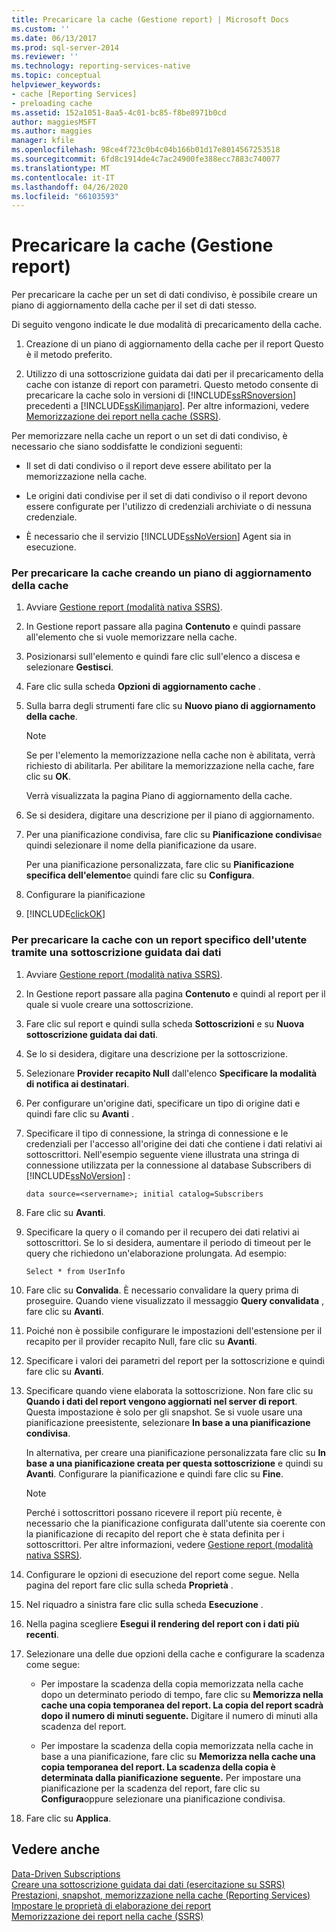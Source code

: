 ```yaml
---
title: Precaricare la cache (Gestione report) | Microsoft Docs
ms.custom: ''
ms.date: 06/13/2017
ms.prod: sql-server-2014
ms.reviewer: ''
ms.technology: reporting-services-native
ms.topic: conceptual
helpviewer_keywords:
- cache [Reporting Services]
- preloading cache
ms.assetid: 152a1051-8aa5-4c01-bc85-f8be8971b0cd
author: maggiesMSFT
ms.author: maggies
manager: kfile
ms.openlocfilehash: 98ce4f723c0b4c04b166b01d17e8014567253518
ms.sourcegitcommit: 6fd8c1914de4c7ac24900fe388ecc7883c740077
ms.translationtype: MT
ms.contentlocale: it-IT
ms.lasthandoff: 04/26/2020
ms.locfileid: "66103593"
---
```

# <a name="preload-the-cache-report-manager"></a>Precaricare la cache (Gestione report)
  Per precaricare la cache per un set di dati condiviso, è possibile creare un piano di aggiornamento della cache per il set di dati stesso.  
  
 Di seguito vengono indicate le due modalità di precaricamento della cache.  
  
1.  Creazione di un piano di aggiornamento della cache per il report Questo è il metodo preferito.  
  
2.  Utilizzo di una sottoscrizione guidata dai dati per il precaricamento della cache con istanze di report con parametri. Questo metodo consente di precaricare la cache solo in versioni di [!INCLUDE[ssRSnoversion](../../includes/ssrsnoversion-md.md)] precedenti a [!INCLUDE[ssKilimanjaro](../../includes/sskilimanjaro-md.md)]. Per altre informazioni, vedere [Memorizzazione dei report nella cache &#40;SSRS&#41;](caching-reports-ssrs.md).  
  
 Per memorizzare nella cache un report o un set di dati condiviso, è necessario che siano soddisfatte le condizioni seguenti:  
  
-   Il set di dati condiviso o il report deve essere abilitato per la memorizzazione nella cache.  
  
-   Le origini dati condivise per il set di dati condiviso o il report devono essere configurate per l'utilizzo di credenziali archiviate o di nessuna credenziale.  
  
-   È necessario che il servizio [!INCLUDE[ssNoVersion](../../includes/ssnoversion-md.md)] Agent sia in esecuzione.  
  
### <a name="to-preload-the-cache-by-creating-a-cache-refresh-plan"></a>Per precaricare la cache creando un piano di aggiornamento della cache  
  
1.  Avviare [Gestione report &#40;modalità nativa SSRS&#41;](../report-manager-ssrs-native-mode.md).  
  
2.  In Gestione report passare alla pagina **Contenuto** e quindi passare all'elemento che si vuole memorizzare nella cache.  
  
3.  Posizionarsi sull'elemento e quindi fare clic sull'elenco a discesa e selezionare **Gestisci**.  
  
4.  Fare clic sulla scheda **Opzioni di aggiornamento cache** .  
  
5.  Sulla barra degli strumenti fare clic su **Nuovo piano di aggiornamento della cache**.  
  
    > [!NOTE]  
    >  Se per l'elemento la memorizzazione nella cache non è abilitata, verrà richiesto di abilitarla. Per abilitare la memorizzazione nella cache, fare clic su **OK**.  
  
     Verrà visualizzata la pagina Piano di aggiornamento della cache.  
  
6.  Se si desidera, digitare una descrizione per il piano di aggiornamento.  
  
7.  Per una pianificazione condivisa, fare clic su **Pianificazione condivisa**e quindi selezionare il nome della pianificazione da usare.  
  
     Per una pianificazione personalizzata, fare clic su **Pianificazione specifica dell'elemento**e quindi fare clic su **Configura**.  
  
8.  Configurare la pianificazione  
  
9. [!INCLUDE[clickOK](../../includes/clickok-md.md)]  
  
### <a name="to-preload-the-cache-with-a-user-specific-report-by-using-a-data-driven-subscription"></a>Per precaricare la cache con un report specifico dell'utente tramite una sottoscrizione guidata dai dati  
  
1.  Avviare [Gestione report &#40;modalità nativa SSRS&#41;](../report-manager-ssrs-native-mode.md).  
  
2.  In Gestione report passare alla pagina **Contenuto** e quindi al report per il quale si vuole creare una sottoscrizione.  
  
3.  Fare clic sul report e quindi sulla scheda **Sottoscrizioni** e su **Nuova sottoscrizione guidata dai dati**.  
  
4.  Se lo si desidera, digitare una descrizione per la sottoscrizione.  
  
5.  Selezionare **Provider recapito Null** dall'elenco **Specificare la modalità di notifica ai destinatari**.  
  
6.  Per configurare un'origine dati, specificare un tipo di origine dati e quindi fare clic su **Avanti** .  
  
7.  Specificare il tipo di connessione, la stringa di connessione e le credenziali per l'accesso all'origine dei dati che contiene i dati relativi ai sottoscrittori. Nell'esempio seguente viene illustrata una stringa di connessione utilizzata per la connessione al database Subscribers di [!INCLUDE[ssNoVersion](../../includes/ssnoversion-md.md)] :  
  
    ```  
    data source=<servername>; initial catalog=Subscribers  
    ```  
  
8.  Fare clic su **Avanti**.  
  
9. Specificare la query o il comando per il recupero dei dati relativi ai sottoscrittori. Se lo si desidera, aumentare il periodo di timeout per le query che richiedono un'elaborazione prolungata. Ad esempio:  
  
    ```  
    Select * from UserInfo  
    ```  
  
10. Fare clic su **Convalida**. È necessario convalidare la query prima di proseguire. Quando viene visualizzato il messaggio **Query convalidata** , fare clic su **Avanti**.  
  
11. Poiché non è possibile configurare le impostazioni dell'estensione per il recapito per il provider recapito Null, fare clic su **Avanti**.  
  
12. Specificare i valori dei parametri del report per la sottoscrizione e quindi fare clic su **Avanti**.  
  
13. Specificare quando viene elaborata la sottoscrizione. Non fare clic su **Quando i dati del report vengono aggiornati nel server di report**. Questa impostazione è solo per gli snapshot. Se si vuole usare una pianificazione preesistente, selezionare **In base a una pianificazione condivisa**.  
  
     In alternativa, per creare una pianificazione personalizzata fare clic su **In base a una pianificazione creata per questa sottoscrizione** e quindi su **Avanti**. Configurare la pianificazione e quindi fare clic su **Fine**.  
  
    > [!NOTE]  
    >  Perché i sottoscrittori possano ricevere il report più recente, è necessario che la pianificazione configurata dall'utente sia coerente con la pianificazione di recapito del report che è stata definita per i sottoscrittori. Per altre informazioni, vedere [Gestione report &#40;modalità nativa SSRS&#41;](../report-manager-ssrs-native-mode.md).  
  
14. Configurare le opzioni di esecuzione del report come segue. Nella pagina del report fare clic sulla scheda **Proprietà** .  
  
15. Nel riquadro a sinistra fare clic sulla scheda **Esecuzione** .  
  
16. Nella pagina scegliere **Esegui il rendering del report con i dati più recenti**.  
  
17. Selezionare una delle due opzioni della cache e configurare la scadenza come segue:  
  
    -   Per impostare la scadenza della copia memorizzata nella cache dopo un determinato periodo di tempo, fare clic su **Memorizza nella cache una copia temporanea del report. La copia del report scadrà dopo il numero di minuti seguente.** Digitare il numero di minuti alla scadenza del report.  
  
    -   Per impostare la scadenza della copia memorizzata nella cache in base a una pianificazione, fare clic su **Memorizza nella cache una copia temporanea del report. La scadenza della copia è determinata dalla pianificazione seguente.** Per impostare una pianificazione per la scadenza del report, fare clic su **Configura**oppure selezionare una pianificazione condivisa.  
  
18. Fare clic su **Applica**.  
  
## <a name="see-also"></a>Vedere anche  
 [Data-Driven Subscriptions](../subscriptions/data-driven-subscriptions.md)   
 [Creare una sottoscrizione guidata dai dati &#40;esercitazione su SSRS&#41;](../create-a-data-driven-subscription-ssrs-tutorial.md)   
 [Prestazioni, snapshot, memorizzazione nella cache &#40;Reporting Services&#41;](performance-snapshots-caching-reporting-services.md)   
 [Impostare le proprietà di elaborazione dei report](set-report-processing-properties.md)   
 [Memorizzazione dei report nella cache &#40;SSRS&#41;](caching-reports-ssrs.md)  
  
  
